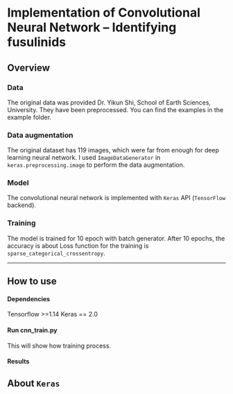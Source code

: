 # Implementation of Convolutional Neural Network – Identifying fusulinids

## Overview

### Data

The original data was provided Dr. Yikun Shi, School of Earth Sciences, University. They have been preprocessed.
You can find the examples in the example folder.

### Data augmentation

The original dataset has 119 images, which were far from enough for deep learning neural network. I used `ImageDataGenerator` in `keras.preprocessing.image` to perform the data augmentation.

### Model

The convolutional neural network is implemented with `Keras` API (`TensorFlow` backend).

### Training

The model is trained for 10 epoch with batch generator.
After 10 epochs, the accuracy is about
Loss function for the training is `sparse_categorical_crossentropy`.

---------

## How to use

#### Dependencies

  Tensorflow >=1.14
  Keras == 2.0

#### Run cnn_train.py

This will show how training process.

#### Results

## About `Keras`
